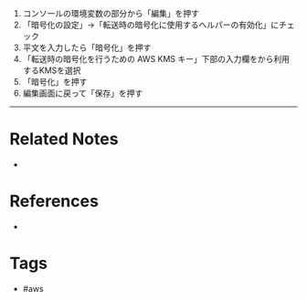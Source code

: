 1.  コンソールの環境変数の部分から「編集」を押す
2.  「暗号化の設定」→「転送時の暗号化に使用するヘルパーの有効化」にチェック
3.  平文を入力したら「暗号化」を押す
4.  「転送時の暗号化を行うための AWS KMS キー」下部の入力欄をから利用するKMSを選択
5.  「暗号化」を押す
6.  編集画面に戻って「保存」を押す

---
# Related Notes
- 

# References
- 

# Tags
- #aws 